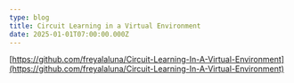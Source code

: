 ```yaml
---
type: blog
title: Circuit Learning in a Virtual Environment
date: 2025-01-01T07:00:00.000Z
---
```


[https://github.com/freyalaluna/Circuit-Learning-In-A-Virtual-Environment](https://github.com/freyalaluna/Circuit-Learning-In-A-Virtual-Environment)
